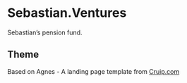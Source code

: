 # Sebastian.Ventures

Sebastian’s pension fund.



## Theme

Based on Agnes - A landing page template from [Cruip.com]()

